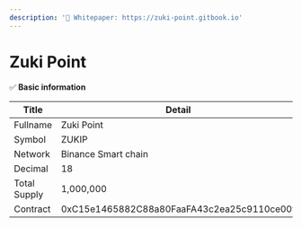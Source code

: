 ```yaml
---
description: '📄 Whitepaper: https://zuki-point.gitbook.io'
---
```


# Zuki Point

✅ **Basic information**

<table><thead><tr><th width="154">Title</th><th>Detail</th></tr></thead><tbody><tr><td>Fullname</td><td>Zuki Point</td></tr><tr><td>Symbol</td><td>ZUKIP</td></tr><tr><td>Network</td><td>Binance Smart chain</td></tr><tr><td>Decimal</td><td>18</td></tr><tr><td>Total Supply</td><td>1,000,000 </td></tr><tr><td>Contract</td><td>0xC15e1465882C88a80FaaFA43c2ea25c9110ce00f</td></tr></tbody></table>
